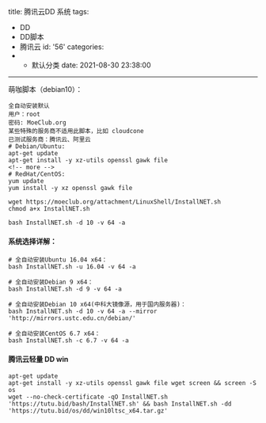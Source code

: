 title: 腾讯云DD 系统
tags:
  - DD
  - DD脚本
  - 腾讯云
id: '56'
categories:
  - - 默认分类
date: 2021-08-30 23:38:00
---
萌咖脚本（debian10）：

```
全自动安装默认
用户：root
密码: MoeClub.org
某些特殊的服务商不适用此脚本，比如 cloudcone
已测试服务商：腾讯云、阿里云
# Debian/Ubuntu:
apt-get update
apt-get install -y xz-utils openssl gawk file
<!-- more -->
# RedHat/CentOS:
yum update
yum install -y xz openssl gawk file

wget https://moeclub.org/attachment/LinuxShell/InstallNET.sh
chmod a+x InstallNET.sh

bash InstallNET.sh -d 10 -v 64 -a
```

#### 系统选择详解：

```
# 全自动安装Ubuntu 16.04 x64： 
bash InstallNET.sh -u 16.04 -v 64 -a

# 全自动安装Debian 9 x64：
bash InstallNET.sh -d 9 -v 64 -a

# 全自动安装Debian 10 x64(中科大镜像源，用于国内服务器)： 
bash InstallNET.sh -d 10 -v 64 -a --mirror 'http://mirrors.ustc.edu.cn/debian/'

# 全自动安装CentOS 6.7 x64：
bash InstallNET.sh -c 6.7 -v 64 -a
```

#### 腾讯云轻量 DD win

```
apt-get update
apt-get install -y xz-utils openssl gawk file wget screen && screen -S os
wget --no-check-certificate -qO InstallNET.sh 'https://tutu.bid/bash/InstallNET.sh' && bash InstallNET.sh -dd 'https://tutu.bid/os/dd/win10ltsc_x64.tar.gz'
```